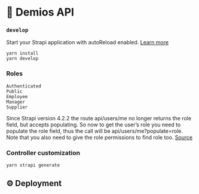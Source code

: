 # 🚀 Demios API

### `develop`

Start your Strapi application with autoReload enabled. [Learn more](https://docs.strapi.io/developer-docs/latest/developer-resources/cli/CLI.html#strapi-develop)

```
yarn install
yarn develop
```

### Roles

```
Authenticated
Public
Employee
Manager
Supplier
``` 

Since Strapi version 4.2.2 the route api/users/me no longer returns the role field, but accepts populating.
So now to get the user’s role you need to populate the role field, thus the call will be api/users/me?populate=role.
Note that you also need to give the role permissions to find role too. [Source](https://forum.strapi.io/t/is-it-possible-to-know-user-role-on-authentication/14221/5)

### Controller customization

```
yarn strapi generate
```


## ⚙️ Deployment

